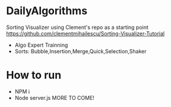 # DailyAlgorithms
Sorting Visualizer using Clement's repo as a starting point
https://github.com/clementmihailescu/Sorting-Visualizer-Tutorial
- Algo Expert Trainning
- Sorts: Bubble,Insertion,Merge,Quick,Selection,Shaker

# How to run
- NPM i
- Node server.js
MORE TO COME!
